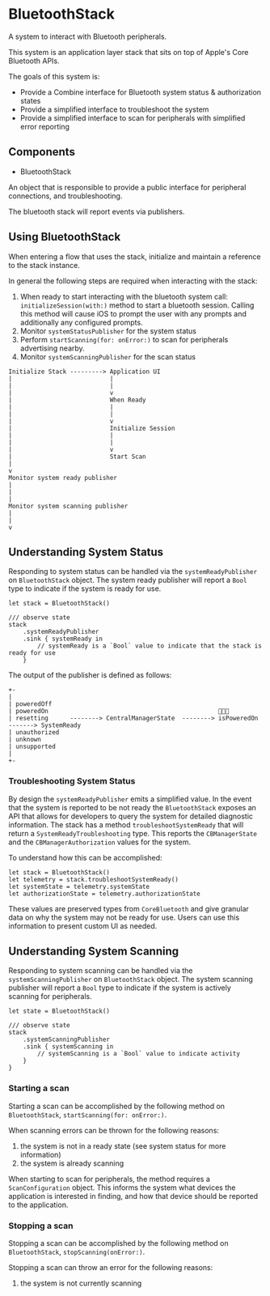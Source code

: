 # BluetoothStack

A system to interact with Bluetooth peripherals.

This system is an application layer stack that sits on top of Apple's Core Bluetooth APIs. 

The goals of this system is:

* Provide a Combine interface for Bluetooth system status & authorization states
* Provide a simplified interface to troubleshoot the system
* Provide a simplified interface to scan for peripherals with simplified error reporting

## Components

- BluetoothStack

An object that is responsible to provide a public interface for peripheral connections, and troubleshooting.

The bluetooth stack will report events via publishers.

## Using BluetoothStack

When entering a flow that uses the stack, initialize and maintain a reference to the stack instance.

In general the following steps are required when interacting with the stack:

1. When ready to start interacting with the bluetooth system call: `initializeSession(with:)` method to start a bluetooth session. Calling this method will cause iOS to prompt the user with any prompts and additionally any configured prompts.
2. Monitor `systemStatusPublisher` for the system status
3. Perform `startScanning(for: onError:)` to scan for peripherals advertising nearby.
4. Monitor `systemScanningPublisher` for the scan status

```
Initialize Stack ---------> Application UI
|                           |
|                           |
|                           v
|                           When Ready
|                           |
|                           |
|                           v
|                           Initialize Session
|                           |
|                           |
|                           v
|                           Start Scan
|
v
Monitor system ready publisher
|
|
|
Monitor system scanning publisher
|
|
v
```

## Understanding System Status

Responding to system status can be handled via the `systemReadyPublisher` on `BluetoothStack` object. The system ready publisher will report a `Bool` type to indicate if the system is ready for use.

```
let stack = BluetoothStack()

/// observe state
stack
    .systemReadyPublisher
    .sink { systemReady in 
        // systemReady is a `Bool` value to indicate that the stack is ready for use
    }
```

The output of the publisher is defined as follows:

```
+-
|
| poweredOff
| poweredOn                                               
| resetting      --------> CentralManagerState  --------> isPoweredOn -------> SystemReady
| unauthorized
| unknown
| unsupported
|
+-
```

### Troubleshooting System Status

By design the `systemReadyPublisher` emits a simplified value. In the event that the system is reported to be not ready the `BluetoothStack` exposes an API that allows for developers to query the system for detailed diagnostic information. The stack has a method `troubleshootSystemReady` that will return a `SystemReadyTroubleshooting` type. This reports the `CBManagerState` and the `CBManagerAuthorization` values for the system.

To understand how this can be accomplished:

```
let stack = BluetoothStack()
let telemetry = stack.troubleshootSystemReady()
let systemState = telemetry.systemState
let authorizationState = telemetry.authorizationState
```

These values are preserved types from `CoreBluetooth` and give granular data on why the system may not be ready for use. Users can use this information to present custom UI as needed.

## Understanding System Scanning

Responding to system scanning can be handled via the `systemScanningPublisher` on `BluetoothStack` object. The system scanning publisher will report a `Bool` type to indicate if the system is actively scanning for peripherals.

```
let state = BluetoothStack()

/// observe state
stack
    .systemScanningPublisher
    .sink { systemScanning in 
        // systemScanning is a `Bool` value to indicate activity
    }
}
```

### Starting a scan

Starting a scan can be accomplished by the following method on `BluetoothStack`, `startScanning(for: onError:)`. 

When scanning errors can be thrown for the following reasons:

1. the system is not in a ready state (see system status for more information)
2. the system is already scanning

When starting to scan for peripherals, the method requires a `ScanConfiguration` object. This informs the system what devices the application is interested in finding, and how that device should be reported to the application.

### Stopping a scan

Stopping a scan can be accomplished by the following method on `BluetoothStack`, `stopScanning(onError:)`.

Stopping a scan can throw an error for the following reasons:

1. the system is not currently scanning

